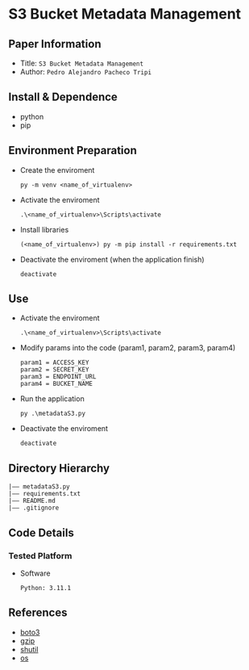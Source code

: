 S3 Bucket Metadata Management
===
## Paper Information
- Title:  `S3 Bucket Metadata Management`
- Author:  `Pedro Alejandro Pacheco Tripi`

## Install & Dependence
- python
- pip

## Environment Preparation
- Create the enviroment
  ```
  py -m venv <name_of_virtualenv>
  ```
- Activate the enviroment
  ```
  .\<name_of_virtualenv>\Scripts\activate
  ```
- Install libraries
  ```
  (<name_of_virtualenv>) py -m pip install -r requirements.txt
  ```
- Deactivate the enviroment (when the application finish)
  ```
  deactivate
  ```

## Use
- Activate the enviroment
  ```
  .\<name_of_virtualenv>\Scripts\activate
  ```
- Modify params into the code (param1, param2, param3, param4)
  ```
  param1 = ACCESS_KEY
  param2 = SECRET_KEY
  param3 = ENDPOINT_URL
  param4 = BUCKET_NAME
  ```
- Run the application
  ```
  py .\metadataS3.py
  ```
- Deactivate the enviroment
  ```
  deactivate
  ```


## Directory Hierarchy
```
|—— metadataS3.py
|—— requirements.txt
|—— README.md
|—— .gitignore
```
## Code Details
### Tested Platform
- Software
  ```
  Python: 3.11.1
  ```


## References
- [boto3](https://boto3.amazonaws.com/v1/documentation/api/latest/guide/quickstart.html)
- [gzip](https://docs.python.org/3/library/gzip.html)
- [shutil](https://docs.python.org/es/3/library/shutil.html)
- [os](https://docs.python.org/es/3.10/library/os.html)
